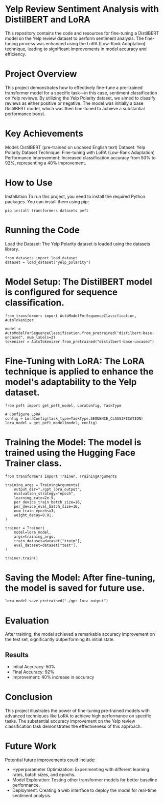 # Yelp Review Sentiment Analysis with DistilBERT and LoRA
This repository contains the code and resources for fine-tuning a DistilBERT model on the Yelp review dataset to perform sentiment analysis. The fine-tuning process was enhanced using the LoRA (Low-Rank Adaptation) technique, leading to significant improvements in model accuracy and efficiency.

# Project Overview
This project demonstrates how to effectively fine-tune a pre-trained transformer model for a specific task—in this case, sentiment classification on Yelp reviews. By utilizing the Yelp Polarity dataset, we aimed to classify reviews as either positive or negative. The model was initially a base DistilBERT model, which was then fine-tuned to achieve a substantial performance boost.

# Key Achievements
Model: DistilBERT (pre-trained on uncased English text)
Dataset: Yelp Polarity Dataset
Technique: Fine-tuning with LoRA (Low-Rank Adaptation)
Performance Improvement: Increased classification accuracy from 50% to 92%, representing a 40% improvement.

# How to Use
Installation
To run this project, you need to install the required Python packages. You can install them using pip:
```
pip install transformers datasets peft
```
# Running the Code
Load the Dataset: The Yelp Polarity dataset is loaded using the datasets library.

```
from datasets import load_dataset
dataset = load_dataset("yelp_polarity")
```
# Model Setup: The DistilBERT model is configured for sequence classification.

```
from transformers import AutoModelForSequenceClassification, AutoTokenizer

model = AutoModelForSequenceClassification.from_pretrained("distilbert-base-uncased", num_labels=2)
tokenizer = AutoTokenizer.from_pretrained("distilbert-base-uncased")
```
# Fine-Tuning with LoRA: The LoRA technique is applied to enhance the model's adaptability to the Yelp dataset.

```
from peft import get_peft_model, LoraConfig, TaskType

# Configure LoRA
config = LoraConfig(task_type=TaskType.SEQUENCE_CLASSIFICATION)
lora_model = get_peft_model(model, config)
```
# Training the Model: The model is trained using the Hugging Face Trainer class.

```
from transformers import Trainer, TrainingArguments

training_args = TrainingArguments(
    output_dir="./gpt_lora_output",
    evaluation_strategy="epoch",
    learning_rate=2e-5,
    per_device_train_batch_size=16,
    per_device_eval_batch_size=16,
    num_train_epochs=3,
    weight_decay=0.01,
)

trainer = Trainer(
    model=lora_model,
    args=training_args,
    train_dataset=dataset["train"],
    eval_dataset=dataset["test"],
)

trainer.train()
```
# Saving the Model: After fine-tuning, the model is saved for future use.
```
lora_model.save_pretrained("./gpt_lora_output")
```

# Evaluation
After training, the model achieved a remarkable accuracy improvement on the test set, significantly outperforming its initial state.

## Results
* Initial Accuracy: 50%
* Final Accuracy: 92%
* Improvement: 40% increase in accuracy
  
# Conclusion
This project illustrates the power of fine-tuning pre-trained models with advanced techniques like LoRA to achieve high performance on specific tasks. The substantial accuracy improvement on the Yelp review classification task demonstrates the effectiveness of this approach.

# Future Work
Potential future improvements could include:

* Hyperparameter Optimization: Experimenting with different learning rates, batch sizes, and epochs.
* Model Exploration: Testing other transformer models for better baseline performance.
* Deployment: Creating a web interface to deploy the model for real-time sentiment analysis.

